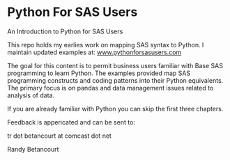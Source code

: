 # Python For SAS Users
An Introduction to Python for SAS Users

This repo holds my earlies work on mapping SAS syntax to Python.  I maintain updated examples at:
www.pythonforsasusers.com

The goal for this content is to permit business users familiar with Base SAS programming to learn Python.  The examples provided map SAS programming constructs and coding patterns into their Python equivalents.  The primary focus is on pandas and data management issues related to analysis of data.

If you are already familiar with Python you can skip the first three chapters.

Feedback is appericated and can be sent to:

tr dot betancourt at comcast dot net

Randy Betancourt
